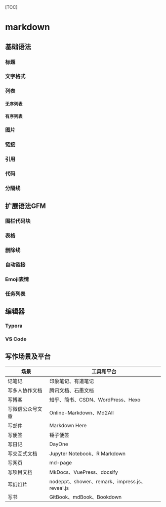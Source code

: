 [TOC]

# markdown

## 基础语法

### 标题

### 文字格式

### 列表

#### 无序列表

#### 有序列表

### 图片

### 链接

### 引用

### 代码

### 分隔线

## 扩展语法GFM

### 围栏代码块

### 表格

### 删除线

### 自动链接

### Emoji表情

### 任务列表

## 编辑器

### Typora

### VS Code

## 写作场景及平台

| 场景             | 工具和平台                                     |
| ---------------- | ---------------------------------------------- |
| 记笔记           | 印象笔记、有道笔记                             |
| 写多人协作文档   | 腾讯文档、石墨文档                             |
| 写博客           | 知乎、简书、CSDN、WordPress、Hexo              |
| 写微信公众号文章 | Online-Markdown、Md2All                        |
| 写邮件           | Markdown Here                                  |
| 写便签           | 锤子便签                                       |
| 写日记           | DayOne                                         |
| 写交互式文档     | Jupyter Notebook、R Markdown                   |
| 写网页           | md-page                                        |
| 写项目文档       | MkDocs、VuePress、docsify                      |
| 写幻灯片         | nodeppt、shower、remark、impress.js、reveal.js |
| 写书             | GitBook、mdBook、Bookdown                      |
